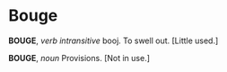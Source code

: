 # Bouge

**BOUGE**, _verb intransitive_ booj. To swell out. \[Little used.\]

**BOUGE**, _noun_ Provisions. \[Not in use.\]